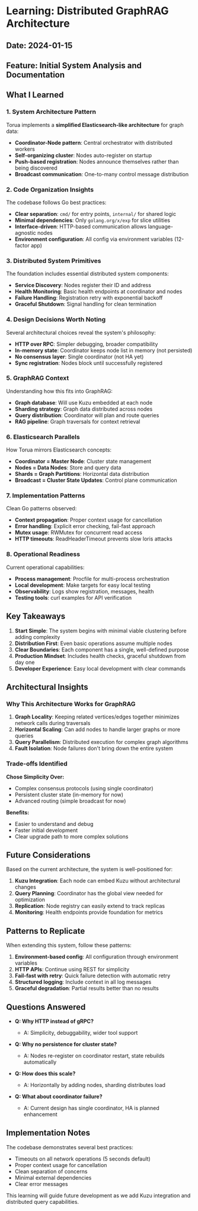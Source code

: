 # Learning: Distributed GraphRAG Architecture

## Date: 2024-01-15
## Feature: Initial System Analysis and Documentation

## What I Learned

### 1. System Architecture Pattern
Torua implements a **simplified Elasticsearch-like architecture** for graph data:
- **Coordinator-Node pattern**: Central orchestrator with distributed workers
- **Self-organizing cluster**: Nodes auto-register on startup
- **Push-based registration**: Nodes announce themselves rather than being discovered
- **Broadcast communication**: One-to-many control message distribution

### 2. Code Organization Insights
The codebase follows Go best practices:
- **Clear separation**: `cmd/` for entry points, `internal/` for shared logic
- **Minimal dependencies**: Only `golang.org/x/exp` for slice utilities
- **Interface-driven**: HTTP-based communication allows language-agnostic nodes
- **Environment configuration**: All config via environment variables (12-factor app)

### 3. Distributed System Primitives
The foundation includes essential distributed system components:
- **Service Discovery**: Nodes register their ID and address
- **Health Monitoring**: Basic health endpoints at coordinator and nodes
- **Failure Handling**: Registration retry with exponential backoff
- **Graceful Shutdown**: Signal handling for clean termination

### 4. Design Decisions Worth Noting
Several architectural choices reveal the system's philosophy:
- **HTTP over RPC**: Simpler debugging, broader compatibility
- **In-memory state**: Coordinator keeps node list in memory (not persisted)
- **No consensus layer**: Single coordinator (not HA yet)
- **Sync registration**: Nodes block until successfully registered

### 5. GraphRAG Context
Understanding how this fits into GraphRAG:
- **Graph database**: Will use Kuzu embedded at each node
- **Sharding strategy**: Graph data distributed across nodes
- **Query distribution**: Coordinator will plan and route queries
- **RAG pipeline**: Graph traversals for context retrieval

### 6. Elasticsearch Parallels
How Torua mirrors Elasticsearch concepts:
- **Coordinator = Master Node**: Cluster state management
- **Nodes = Data Nodes**: Store and query data
- **Shards = Graph Partitions**: Horizontal data distribution
- **Broadcast = Cluster State Updates**: Control plane communication

### 7. Implementation Patterns
Clean Go patterns observed:
- **Context propagation**: Proper context usage for cancellation
- **Error handling**: Explicit error checking, fail-fast approach
- **Mutex usage**: RWMutex for concurrent read access
- **HTTP timeouts**: ReadHeaderTimeout prevents slow loris attacks

### 8. Operational Readiness
Current operational capabilities:
- **Process management**: Procfile for multi-process orchestration
- **Local development**: Make targets for easy local testing
- **Observability**: Logs show registration, messages, health
- **Testing tools**: curl examples for API verification

## Key Takeaways

1. **Start Simple**: The system begins with minimal viable clustering before adding complexity
2. **Distribution First**: Even basic operations assume multiple nodes
3. **Clear Boundaries**: Each component has a single, well-defined purpose
4. **Production Mindset**: Includes health checks, graceful shutdown from day one
5. **Developer Experience**: Easy local development with clear commands

## Architectural Insights

### Why This Architecture Works for GraphRAG

1. **Graph Locality**: Keeping related vertices/edges together minimizes network calls during traversals
2. **Horizontal Scaling**: Can add nodes to handle larger graphs or more queries
3. **Query Parallelism**: Distributed execution for complex graph algorithms
4. **Fault Isolation**: Node failures don't bring down the entire system

### Trade-offs Identified

**Chose Simplicity Over:**
- Complex consensus protocols (using single coordinator)
- Persistent cluster state (in-memory for now)
- Advanced routing (simple broadcast for now)

**Benefits:**
- Easier to understand and debug
- Faster initial development
- Clear upgrade path to more complex solutions

## Future Considerations

Based on the current architecture, the system is well-positioned for:

1. **Kuzu Integration**: Each node can embed Kuzu without architectural changes
2. **Query Planning**: Coordinator has the global view needed for optimization
3. **Replication**: Node registry can easily extend to track replicas
4. **Monitoring**: Health endpoints provide foundation for metrics

## Patterns to Replicate

When extending this system, follow these patterns:

1. **Environment-based config**: All configuration through environment variables
2. **HTTP APIs**: Continue using REST for simplicity
3. **Fail-fast with retry**: Quick failure detection with automatic retry
4. **Structured logging**: Include context in all log messages
5. **Graceful degradation**: Partial results better than no results

## Questions Answered

- **Q: Why HTTP instead of gRPC?**
  - A: Simplicity, debuggability, wider tool support

- **Q: Why no persistence for cluster state?**
  - A: Nodes re-register on coordinator restart, state rebuilds automatically

- **Q: How does this scale?**
  - A: Horizontally by adding nodes, sharding distributes load

- **Q: What about coordinator failure?**
  - A: Current design has single coordinator, HA is planned enhancement

## Implementation Notes

The codebase demonstrates several best practices:
- Timeouts on all network operations (5 seconds default)
- Proper context usage for cancellation
- Clean separation of concerns
- Minimal external dependencies
- Clear error messages

This learning will guide future development as we add Kuzu integration and distributed query capabilities.